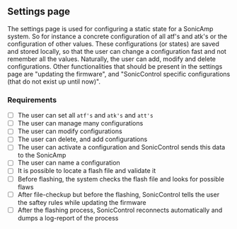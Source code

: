## Settings page

The settings page is used for configuring a static state for a SonicAmp system. So for instance a concrete configuration of all atf's and atk's or the configuration of other values. These configurations (or states) are saved and stored locally, so that the user can change a configuration fast and not remember all the values. Naturally, the user can add, modify and delete configurations. Other functionalities that should be present in the settings page are "updating the firmware", and "SonicControl specific configurations (that do not exist up until now)".

### Requirements

- [ ] The user can set all ``atf's`` and ``atk's`` and ``att's``
- [ ] The user can manage many configurations
- [ ] The user can modify configurations
- [ ] The user can delete, and add configurations
- [ ] The user can activate a configuration and SonicControl sends this data to the SonicAmp
- [ ] The user can name a configuration
- [ ] It is possible to locate a flash file and validate it
- [ ] Before flashing, the system checks the flash file and looks for possible flaws
- [ ] After file-checkup but before the flashing, SonicControl tells the user the saftey rules while updating the firmware
- [ ] After the flashing process, SonicControl reconnects automatically and dumps a log-report of the process